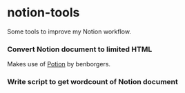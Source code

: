 # notion-tools

Some tools to improve my Notion workflow.

### Convert Notion document to limited HTML
Makes use of [Potion](https://github.com/benborgers/potion) by benborgers.

### Write script to get wordcount of Notion document
